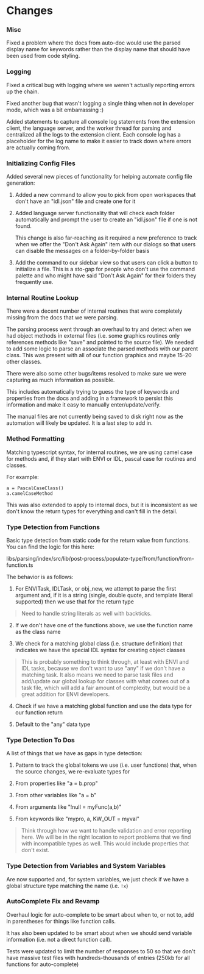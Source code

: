 # Changes

### Misc

Fixed a problem where the docs from auto-doc would use the parsed display name for keywords rather than the display name that should have been used from code styling.

### Logging

Fixed a critical bug with logging where we weren't actually reporting errors up the chain.

Fixed another bug that wasn't logging a single thing when not in developer mode, which was a bit embarrassing :)

Added statements to capture all console log statements from the extension client, the language server, and the worker thread for parsing and centralized all the logs to the extension client. Each console log has a placeholder for the log name to make it easier to track down where errors are actually coming from.

### Initializing Config Files

Added several new pieces of functionality for helping automate config file generation:

1. Added a new command to allow you to pick from open workspaces that don't have an "idl.json" file and create one for it

2. Added language server functionality that will check each folder automatically and prompt the user to create an "idl.json" file if one is not found.

   This change is also far-reaching as it required a new preference to track when we offer the "Don't Ask Again" item with our dialogs so that users can disable the messages on a folder-by-folder basis

3. Add the command to our sidebar view so that users can click a button to initialize a file. This is a sto-gap for people who don't use the command palette and who might have said "Don't Ask Again" for their folders they frequently use.

### Internal Routine Lookup

There were a decent number of internal routines that were completely missing from the docs that we were parsing.

The parsing process went through an overhaul to try and detect when we had object methods in external files (i.e. some graphics routines only references methods like "save" and pointed to the source file). We needed to add some logic to parse an associate the parsed methods with our parent class. This was present with all of our function graphics and maybe 15-20 other classes.

There were also some other bugs/items resolved to make sure we were capturing as much information as possible.

This includes automatically trying to guess the type of keywords and properties from the docs and adding in a framework to persist this information and make it easy to manually enter/update/verify.

The manual files are not currently being saved to disk right now as the automation will likely be updated. It is a last step to add in.

### Method Formatting

Matching typescript syntax, for internal routines, we are using camel case for methods and, if they start with ENVI or IDL, pascal case for routines and classes.

For example:

```idl
a = PascalCaseClass()
a.camelCaseMethod
```

This was also extended to apply to internal docs, but it is inconsistent as we don't know the return types for everything and can't fill in the detail.

### Type Detection from Functions

Basic type detection from static code for the return value from functions. You can find the logic for this here:

libs/parsing/index/src/lib/post-process/populate-type/from/function/from-function.ts

The behavior is as follows:

1. For ENVITask, IDLTask, or obj_new, we attempt to parse the first argument and, if it is a string (single, double quote, and template literal supported) then we use that for the return type

> Need to handle string literals as well with backticks.

2. If we don't have one of the functions above, we use the function name as the class name

3. We check for a matching global class (i.e. structure definition) that indicates we have the special IDL syntax for creating object classes

> This is probably something to think through, at least with ENVI and IDL tasks, because we don't want to use "any" if we don't have a matching task. It also means we need to parse task files and add/update our global lookup for classes with what comes out of a task file, which will add a fair amount of complexity, but would be a great addition for ENVI developers.

4. Check if we have a matching global function and use the data type for our function return

5. Default to the "any" data type

### Type Detection To Dos

A list of things that we have as gaps in type detection:

1. Pattern to track the global tokens we use (i.e. user functions) that, when the source changes, we re-evaluate types for

2. From properties like "a = b.prop"

3. From other variables like "a = b"

4. From arguments like "!null = myFunc(a,b)"

5. From keywords like "mypro, a, KW_OUT = myval"

> Think through how we want to handle validation and error reporting here. We will be in the right location to report problems that we find with incompatible types as well. This would include properties that don't exist.

### Type Detection from Variables and System Variables

Are now supported and, for system variables, we just check if we have a global structure type matching the name (i.e. `!x`)

### AutoComplete Fix and Revamp

Overhaul logic for auto-complete to be smart about when to, or not to, add in parentheses for things like function calls.

It has also been updated to be smart about when we should send variable information (i.e. not a direct function call).

Tests were updated to limit the number of responses to 50 so that we don't have massive test files with hundreds-thousands of entries (250kb for all functions for auto-complete)
